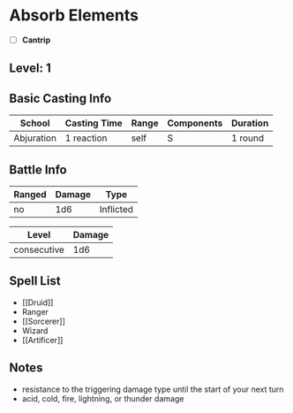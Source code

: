 # Absorb Elements

- [ ] **Cantrip**
## Level: 1
## Basic Casting Info
| School     | Casting Time | Range | Components | Duration |
| ---------- | ------------ | ----- | ---------- | -------- |
| Abjuration | 1 reaction   | self  | S          | 1 round  |
## Battle Info
| Ranged | Damage | Type      |
| ------ | ------ | --------- |
| no     | 1d6    | Inflicted |

| Level       | Damage |
| ----------- | ------ |
| consecutive | 1d6    |
## Spell List
- [[Druid]]
- Ranger
- [[Sorcerer]]
- Wizard
- [[Artificer]]
## Notes
- resistance to the triggering damage type until the start of your next turn
- acid, cold, fire, lightning, or thunder damage